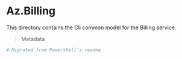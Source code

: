 <!-- region Generated -->
# Az.Billing
This directory contains the Cli common model for the Billing service.

> Metadata
``` yaml
# Migrated from Powershell's readme

```
